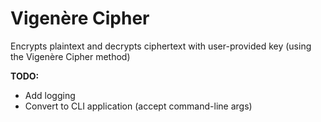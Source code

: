 # Vigenère Cipher

Encrypts plaintext and decrypts ciphertext with user-provided key (using the Vigenère Cipher method)

**TODO:**

- Add logging
- Convert to CLI application (accept command-line args)
